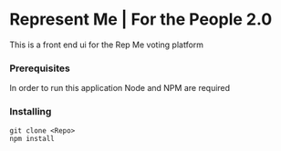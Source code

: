 # Represent Me | For the People 2.0

This is a front end ui for the Rep Me voting platform

### Prerequisites

In order to run this application Node and NPM are required

### Installing

```
git clone <Repo>
npm install
```